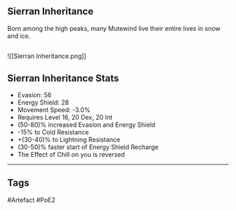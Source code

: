 ## Sierran Inheritance
Born among the high peaks, many Mutewind
live their entire lives in snow and ice.
##
![[Sierran Inheritance.png]]
## Sierran Inheritance Stats
- Evasion: 56
- Energy Shield: 28
- Movement Speed: -3.0%
- Requires Level 16, 20 Dex, 20 Int
- (50-80)% increased Evasion and Energy Shield
- -15% to Cold Resistance
- +(30-40)% to Lightning Resistance
- (30-50)% faster start of Energy Shield Recharge
- The Effect of Chill on you is reversed


---
## Tags
#Artefact
#PoE2